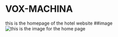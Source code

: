 # VOX-MACHINA
this is the homepage of the hotel website
##image
![this is the image for the home page](images/2690563)
